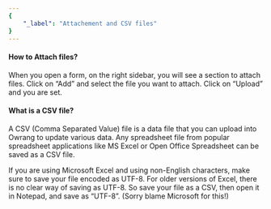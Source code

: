 ```yaml
---
{
	"_label": "Attachement and CSV files"
}
---
```


#### How to Attach files?

When you open a form, on the right sidebar, you will see a section to attach files. Click on “Add” and select the file you want to attach. Click on “Upload” and you are set.

#### What is a CSV file?

A CSV (Comma Separated Value) file is a data file that you can upload into Owrang to update various data. Any spreadsheet file from popular spreadsheet applications like MS Excel or Open Office Spreadsheet can be saved as a CSV file.

If you are using Microsoft Excel and using non-English characters, make sure to save your file encoded as UTF-8. For older versions of Excel, there is no clear way of saving as UTF-8. So save your file as a CSV, then open it in Notepad, and save as “UTF-8”. (Sorry blame Microsoft for this!)

